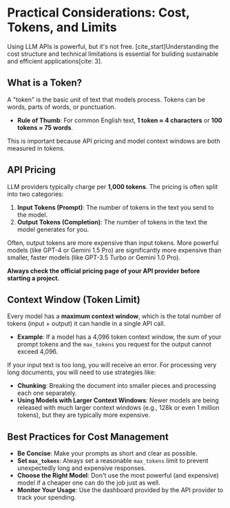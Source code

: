 # Practical Considerations: Cost, Tokens, and Limits

Using LLM APIs is powerful, but it's not free. [cite_start]Understanding the cost structure and technical limitations is essential for building sustainable and efficient applications[cite: 3].

## What is a Token?

A "token" is the basic unit of text that models process. Tokens can be words, parts of words, or punctuation.

* **Rule of Thumb**: For common English text, **1 token ≈ 4 characters** or **100 tokens ≈ 75 words**.

This is important because API pricing and model context windows are both measured in tokens.

## API Pricing

LLM providers typically charge per **1,000 tokens**. The pricing is often split into two categories:

1.  **Input Tokens (Prompt)**: The number of tokens in the text you send to the model.
2.  **Output Tokens (Completion)**: The number of tokens in the text the model generates for you.

Often, output tokens are more expensive than input tokens. More powerful models (like GPT-4 or Gemini 1.5 Pro) are significantly more expensive than smaller, faster models (like GPT-3.5 Turbo or Gemini 1.0 Pro).

**Always check the official pricing page of your API provider before starting a project.**

## Context Window (Token Limit)

Every model has a **maximum context window**, which is the total number of tokens (input + output) it can handle in a single API call.

* **Example**: If a model has a 4,096 token context window, the sum of your prompt tokens and the `max_tokens` you request for the output cannot exceed 4,096.

If your input text is too long, you will receive an error. For processing very long documents, you will need to use strategies like:
* **Chunking**: Breaking the document into smaller pieces and processing each one separately.
* **Using Models with Larger Context Windows**: Newer models are being released with much larger context windows (e.g., 128k or even 1 million tokens), but they are typically more expensive.

## Best Practices for Cost Management

* **Be Concise**: Make your prompts as short and clear as possible.
* **Set `max_tokens`**: Always set a reasonable `max_tokens` limit to prevent unexpectedly long and expensive responses.
* **Choose the Right Model**: Don't use the most powerful (and expensive) model if a cheaper one can do the job just as well.
* **Monitor Your Usage**: Use the dashboard provided by the API provider to track your spending.
